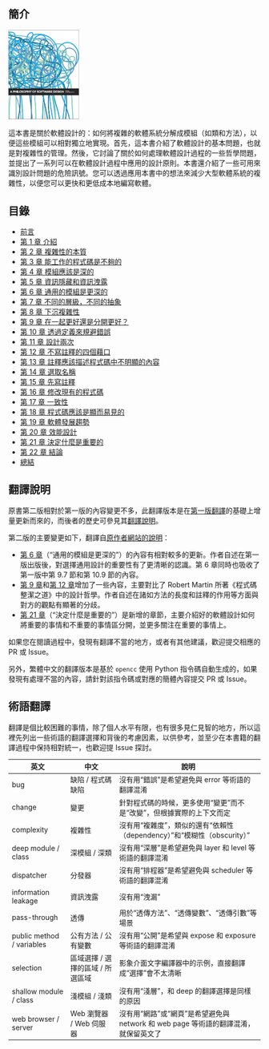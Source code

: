 ## 簡介

<img src="../figures/cover.jpeg" style="width: 28%" />

這本書是關於軟體設計的：如何將複雜的軟體系統分解成模組（如類和方法），以便這些模組可以相對獨立地實現。首先，這本書介紹了軟體設計的基本問題，也就是對複雜性的管理。然後，它討論了關於如何處理軟體設計過程的一些哲學問題，並提出了一系列可以在軟體設計過程中應用的設計原則。本書還介紹了一些可用來識別設計問題的危險訊號。您可以透過應用本書中的想法來減少大型軟體系統的複雜性，以便您可以更快和更低成本地編寫軟體。

## 目錄

- [前言](preface.md)
- [第 1 章 介紹](ch01.md)
- [第 2 章 複雜性的本質](ch02.md)
- [第 3 章 能工作的程式碼是不夠的](ch03.md)
- [第 4 章 模組應該是深的](ch04.md)
- [第 5 章 資訊隱藏和資訊洩露](ch05.md)
- [第 6 章 通用的模組是更深的](ch06.md)
- [第 7 章 不同的層級，不同的抽象](ch07.md)
- [第 8 章 下沉複雜性](ch08.md)
- [第 9 章 在一起更好還是分開更好？](ch09.md)
- [第 10 章 透過定義來規避錯誤](ch10.md)
- [第 11 章 設計兩次](ch11.md)
- [第 12 章 不寫註釋的四個藉口](ch12.md)
- [第 13 章 註釋應該描述程式碼中不明顯的內容](ch13.md)
- [第 14 章 選取名稱](ch14.md)
- [第 15 章 先寫註釋](ch15.md)
- [第 16 章 修改現有的程式碼](ch16.md)
- [第 17 章 一致性](ch17.md)
- [第 18 章 程式碼應該是顯而易見的](ch18.md)
- [第 19 章 軟體發展趨勢](ch19.md)
- [第 20 章 效能設計](ch20.md)
- [第 21 章 決定什麼是重要的](ch21.md)
- [第 22 章 結論](ch22.md)
- [總結](summary.md)

## 翻譯說明

原書第二版相對於第一版的內容變更不多，此翻譯版本是在[第一版翻譯](https://github.com/yingang/aposd-zh)的基礎上增量更新而來的，而後者的歷史可參見其[翻譯說明](https://github.com/yingang/aposd-zh/tree/main/docs#%E7%BF%BB%E8%AF%91%E8%AF%B4%E6%98%8E)。

第二版的主要變更如下，翻譯自[原作者網站的說明](https://web.stanford.edu/~ouster/cgi-bin/book.php)：
- [第 6 章](ch06.md)（“通用的模組是更深的”）的內容有相對較多的更新。作者自述在第一版出版後，對選擇通用設計的重要性有了更清晰的認識。第 6 章同時也吸收了第一版中第 9.7 節和第 10.9 節的內容。
- [第 9 章](ch09.md)和[第 12 章](ch12.md)增加了一些內容，主要對比了 Robert Martin 所著《程式碼整潔之道》中的設計哲學。作者自述在諸如方法的長度和註釋的作用等方面與對方的觀點有顯著的分歧。
- [第 21 章](ch21.md)（“決定什麼是重要的”）是新增的章節，主要介紹好的軟體設計如何將重要的事情和不重要的事情區分開，並更多關注在重要的事情上。

如果您在閱讀過程中，發現有翻譯不當的地方，或者有其他建議，歡迎提交相應的 PR 或 Issue。

另外，繁體中文的翻譯版本是基於 `opencc` 使用 Python 指令碼自動生成的，如果發現有處理不當的內容，請針對該指令碼或對應的簡體內容提交 PR 或 Issue。

## 術語翻譯

翻譯是個比較困難的事情，除了個人水平有限，也有很多見仁見智的地方，所以這裡先列出一些術語的翻譯選擇和背後的考慮因素，以供參考，並至少在本書籍的翻譯過程中保持相對統一，也歡迎提 Issue 探討。

|英文|中文|說明|
|-|-|-|
|bug|缺陷 / 程式碼缺陷|沒有用“錯誤”是希望避免與 error 等術語的翻譯混淆|
|change|變更|針對程式碼的時候，更多使用“變更”而不是“改變”，但根據實際的上下文而定|
|complexity|複雜性|沒有用“複雜度”，類似的還有“依賴性（dependency）”和“模糊性（obscurity）”|
|deep module / class|深模組 / 深類|沒有用“深層”是希望避免與 layer 和 level 等術語的翻譯混淆|
|dispatcher|分發器|沒有用“排程器”是希望避免與 scheduler 等術語的翻譯混淆|
|information leakage|資訊洩露|沒有用“洩漏”|
|pass-through|透傳|用於“透傳方法”、“透傳變數”、“透傳引數”等場景|
|public method / variables|公有方法 / 公有變數|沒有用“公開”是希望與 expose 和 exposure 等術語的翻譯混淆|
|selection|區域選擇 / 選擇的區域 / 所選區域|影象介面文字編譯器中的示例，直接翻譯成“選擇”會不太清晰|
|shallow module / class|淺模組 / 淺類|沒有用“淺層”，和 deep 的翻譯選擇是同樣的原因|
|web browser / server|Web 瀏覽器 / Web 伺服器|沒有用“網路”或“網頁”是希望避免與 network 和 web page 等術語的翻譯混淆，就保留英文了|